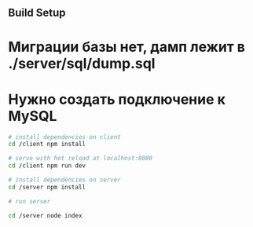## Build Setup

# Миграции базы нет, дамп лежит в ./server/sql/dump.sql
# Нужно создать подключение к MySQL

``` bash
# install dependencies on client
cd /client npm install

# serve with hot reload at localhost:8080
cd /client npm run dev

# install dependencies on server
cd /server npm install

# run server

cd /server node index
```
